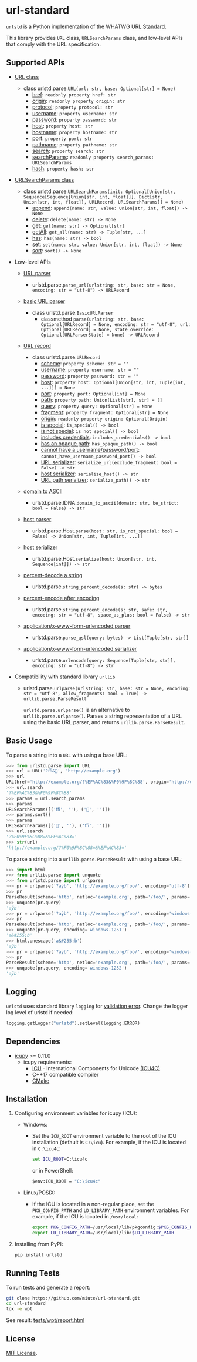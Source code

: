 # url-standard

`urlstd` is a Python implementation of the WHATWG [URL Standard](https://url.spec.whatwg.org/).

This library provides `URL` class, `URLSearchParams` class, and low-level APIs that comply with the URL specification.

## Supported APIs

- [URL class](https://url.spec.whatwg.org/#url-class)
  - class urlstd.parse.`URL(url: str, base: Optional[str] = None)`
    - [href](https://url.spec.whatwg.org/#dom-url-href): `readonly property href: str`
    - [origin](https://url.spec.whatwg.org/#dom-url-origin): `readonly property origin: str`
    - [protocol](https://url.spec.whatwg.org/#dom-url-protocol): `property protocol: str`
    - [username](https://url.spec.whatwg.org/#dom-url-username): `property username: str`
    - [password](https://url.spec.whatwg.org/#dom-url-password): `property password: str`
    - [host](https://url.spec.whatwg.org/#dom-url-host): `property host: str`
    - [hostname](https://url.spec.whatwg.org/#dom-url-hostname): `property hostname: str`
    - [port](https://url.spec.whatwg.org/#dom-url-port): `property port: str`
    - [pathname](https://url.spec.whatwg.org/#dom-url-pathname): `property pathname: str`
    - [search](https://url.spec.whatwg.org/#dom-url-search): `property search: str`
    - [searchParams](https://url.spec.whatwg.org/#dom-url-searchparams): `readonly property search_params: URLSearchParams`
    - [hash](https://url.spec.whatwg.org/#dom-url-hash): `property hash: str`

- [URLSearchParams class](https://url.spec.whatwg.org/#interface-urlsearchparams)
  - class urlstd.parse.`URLSearchParams(init: Optional[Union[str, Sequence[Sequence[Union[str, int, float]]], Dict[str, Union[str, int, float]], URLRecord, URLSearchParams]] = None)`
    - [append](https://url.spec.whatwg.org/#dom-urlsearchparams-append): `append(name: str, value: Union[str, int, float]) -> None`
    - [delete](https://url.spec.whatwg.org/#dom-urlsearchparams-delete): `delete(name: str) -> None`
    - [get](https://url.spec.whatwg.org/#dom-urlsearchparams-get): `get(name: str) -> Optional[str]`
    - [getAll](https://url.spec.whatwg.org/#dom-urlsearchparams-getall): `get_all(name: str) -> Tuple[str, ...]`
    - [has](https://url.spec.whatwg.org/#dom-urlsearchparams-has): `has(name: str) -> bool`
    - [set](https://url.spec.whatwg.org/#dom-urlsearchparams-set): `set(name: str, value: Union[str, int, float]) -> None`
    - [sort](https://url.spec.whatwg.org/#dom-urlsearchparams-sort): `sort() -> None`

- Low-level APIs

  - [URL parser](https://url.spec.whatwg.org/#concept-url-parser)
    - urlstd.parse.`parse_url(urlstring: str, base: str = None, encoding: str = "utf-8") -> URLRecord`

  - [basic URL parser](https://url.spec.whatwg.org/#concept-basic-url-parser)
    - class urlstd.parse.`BasicURLParser`
      - classmethod `parse(urlstring: str, base: Optional[URLRecord] = None, encoding: str = "utf-8", url: Optional[URLRecord] = None, state_override: Optional[URLParserState] = None) -> URLRecord`

  - [URL record](https://url.spec.whatwg.org/#concept-url)
    - class urlstd.parse.`URLRecord`
      - [scheme](https://url.spec.whatwg.org/#concept-url-scheme): `property scheme: str = ""`
      - [username](https://url.spec.whatwg.org/#concept-url-username): `property username: str = ""`
      - [password](https://url.spec.whatwg.org/#concept-url-password): `property password: str = ""`
      - [host](https://url.spec.whatwg.org/#concept-url-host): `property host: Optional[Union[str, int, Tuple[int, ...]]] = None`
      - [port](https://url.spec.whatwg.org/#concept-url-port): `property port: Optional[int] = None`
      - [path](https://url.spec.whatwg.org/#concept-url-path): `property path: Union[List[str], str] = []`
      - [query](https://url.spec.whatwg.org/#concept-url-query): `property query: Optional[str] = None`
      - [fragment](https://url.spec.whatwg.org/#concept-url-fragment): `property fragment: Optional[str] = None`
      - [origin](https://url.spec.whatwg.org/#concept-url-origin): `readonly property origin: Optional[Origin]`
      - [is special](https://url.spec.whatwg.org/#is-special): `is_special() -> bool`
      - [is not special](https://url.spec.whatwg.org/#is-not-special): `is_not_special() -> bool`
      - [includes credentials](https://url.spec.whatwg.org/#include-credentials): `includes_credentials() -> bool`
      - [has an opaque path](https://url.spec.whatwg.org/#url-opaque-path): `has_opaque_path() -> bool`
      - [cannot have a username/password/port](https://url.spec.whatwg.org/#cannot-have-a-username-password-port): `cannot_have_username_password_port() -> bool`
      - [URL serializer](https://url.spec.whatwg.org/#concept-url-serializer): `serialize_url(exclude_fragment: bool = False) -> str`
      - [host serializer](https://url.spec.whatwg.org/#concept-host-serializer): `serialize_host() -> str`
      - [URL path serializer](https://url.spec.whatwg.org/#url-path-serializer): `serialize_path() -> str`

  - [domain to ASCII](https://url.spec.whatwg.org/#concept-domain-to-ascii)
    - urlstd.parse.IDNA.`domain_to_ascii(domain: str, be_strict: bool = False) -> str`

  - [host parser](https://url.spec.whatwg.org/#concept-host-parser)
    - urlstd.parse.Host.`parse(host: str, is_not_special: bool = False) -> Union[str, int, Tuple[int, ...]]`

  - [host serializer](https://url.spec.whatwg.org/#concept-host-serializer)
    - urlstd.parse.Host.`serialize(host: Union[str, int, Sequence[int]]) -> str`

  - [percent-decode a string](https://url.spec.whatwg.org/#string-percent-decode)
    - urlstd.parse.`string_percent_decode(s: str) -> bytes`

  - [percent-encode after encoding](https://url.spec.whatwg.org/#string-percent-encode-after-encoding)
    - urlstd.parse.`string_percent_encode(s: str, safe: str, encoding: str = "utf-8", space_as_plus: bool = False) -> str`

  - [application/x-www-form-urlencoded parser](https://url.spec.whatwg.org/#concept-urlencoded-parser)
    - urlstd.parse.`parse_qsl(query: bytes) -> List[Tuple[str, str]]`

  - [application/x-www-form-urlencoded serializer](https://url.spec.whatwg.org/#concept-urlencoded-serializer)
    - urlstd.parse.`urlencode(query: Sequence[Tuple[str, str]], encoding: str = "utf-8") -> str`

- Compatibility with standard library `urllib`
  - urlstd.parse.`urlparse(urlstring: str, base: str = None, encoding: str = "utf-8", allow_fragments: bool = True) -> urllib.parse.ParseResult`

    `urlstd.parse.urlparse()` ia an alternative to `urllib.parse.urlparse()`.
    Parses a string representation of a URL using the basic URL parser, and returns `urllib.parse.ParseResult`.

## Basic Usage

To parse a string into a `URL` with using a base URL:

```python
>>> from urlstd.parse import URL
>>> url = URL('?ﬃ&🌈', 'http://example.org')
>>> url
URL(href='http://example.org/?%EF%AC%83&%F0%9F%8C%88', origin='http://example.org', protocol='http:', username='', password='', host='example.org', hostname='example.org', port='', pathname='/', search='?%EF%AC%83&%F0%9F%8C%88', hash='')
>>> url.search
'?%EF%AC%83&%F0%9F%8C%88'
>>> params = url.search_params
>>> params
URLSearchParams([('ﬃ', ''), ('🌈', '')])
>>> params.sort()
>>> params
URLSearchParams([('🌈', ''), ('ﬃ', '')])
>>> url.search
'?%F0%9F%8C%88=&%EF%AC%83='
>>> str(url)
'http://example.org/?%F0%9F%8C%88=&%EF%AC%83='
```

To parse a string into a `urllib.parse.ParseResult` with using a base URL:

```python
>>> import html
>>> from urllib.parse import unquote
>>> from urlstd.parse import urlparse
>>> pr = urlparse('?aÿb', 'http://example.org/foo/', encoding='utf-8')
>>> pr
ParseResult(scheme='http', netloc='example.org', path='/foo/', params='', query='a%C3%BFb', fragment='')
>>> unquote(pr.query)
'aÿb'
>>> pr = urlparse('?aÿb', 'http://example.org/foo/', encoding='windows-1251')
>>> pr
ParseResult(scheme='http', netloc='example.org', path='/foo/', params='', query='a%26%23255%3Bb', fragment='')
>>> unquote(pr.query, encoding='windows-1251')
'a&#255;b'
>>> html.unescape('a&#255;b')
'aÿb'
>>> pr = urlparse('?aÿb', 'http://example.org/foo/', encoding='windows-1252')
>>> pr
ParseResult(scheme='http', netloc='example.org', path='/foo/', params='', query='a%FFb', fragment='')
>>> unquote(pr.query, encoding='windows-1252')
'aÿb'
```

## Logging

`urlstd` uses standard library `logging` for [validation error](https://url.spec.whatwg.org/#validation-error).
Change the logger log level of urlstd if needed:

```python
logging.getLogger("urlstd").setLevel(logging.ERROR)
```

## Dependencies

- [icupy](https://pypi.org/project/icupy/) >= 0.11.0
  - icupy requirements:
    - [ICU](https://icu.unicode.org/download) - International Components for Unicode [(ICU4C)](https://github.com/unicode-org/icu/releases)
    - C++17 compatible compiler
    - [CMake](https://cmake.org/)

## Installation

1. Configuring environment variables for icupy (ICU):
    - Windows:
      - Set the `ICU_ROOT` environment variable to the root of the ICU installation (default is `C:\icu`). For example, if the ICU is located in `C:\icu4c`:

        ```bat
        set ICU_ROOT=C:\icu4c
        ```

        or in PowerShell:

        ```bat
        $env:ICU_ROOT = "C:\icu4c"
        ```

    - Linux/POSIX:
      - If the ICU is located in a non-regular place, set the `PKG_CONFIG_PATH` and `LD_LIBRARY_PATH` environment variables. For example, if the ICU is located in `/usr/local`:

        ```bash
        export PKG_CONFIG_PATH=/usr/local/lib/pkgconfig:$PKG_CONFIG_PATH
        export LD_LIBRARY_PATH=/usr/local/lib:$LD_LIBRARY_PATH
        ```

2. Installing from PyPI:

    ```bash
    pip install urlstd
    ```

## Running Tests

To run tests and generate a report:

```bash
git clone https://github.com/miute/url-standard.git
cd url-standard
tox -e wpt
```

See result: [tests/wpt/report.html](https://htmlpreview.github.io/?https://github.com/miute/url-standard/blob/main/tests/wpt/report.html)

## License

[MIT License](https://github.com/miute/url-standard/blob/main/LICENSE).
